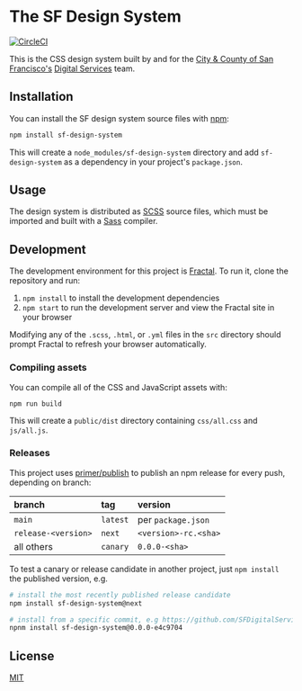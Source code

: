 # The SF Design System

[![CircleCI](https://circleci.com/gh/SFDigitalServices/sf-design-system/tree/master.svg?style=shield)](https://circleci.com/gh/SFDigitalServices/sf-design-system/tree/master)

This is the CSS design system built by and for the [City & County of San Francisco's][sfgov] [Digital Services] team.

## Installation

You can install the SF design system source files with [npm]:

```sh
npm install sf-design-system
```

This will create a `node_modules/sf-design-system` directory and add `sf-design-system` as a dependency in your project's `package.json`.

## Usage

The design system is distributed as [SCSS] source files, which must be imported and built with a [Sass] compiler.

## Development

The development environment for this project is [Fractal](https://fractal.build/). To run it, clone the repository and run:

1. `npm install` to install the development dependencies
2. `npm start` to run the development server and view the Fractal site in your browser

Modifying any of the `.scss`, `.html`, or `.yml` files in the `src` directory should prompt Fractal to refresh your browser automatically.

### Compiling assets

You can compile all of the CSS and JavaScript assets with:

```
npm run build
```

This will create a `public/dist` directory containing `css/all.css` and `js/all.js`.

### Releases

This project uses [primer/publish] to publish an npm release for every push, depending on branch:

| branch | tag | version |
| :----- | :-- | :------ |
| `main` | `latest` | per `package.json` |
| `release-<version>` | `next` | `<version>-rc.<sha>` |
| all others | `canary` | `0.0.0-<sha>` |

To test a canary or release candidate in another project, just `npm install` the published version, e.g.

```sh
# install the most recently published release candidate
npm install sf-design-system@next

# install from a specific commit, e.g https://github.com/SFDigitalServices/sf-design-system/commit/e4c9704
npnm install sf-design-system@0.0.0-e4c9704
```

## License
[MIT](./LICENSE)

[sfgov]: https://sf.gov/
[digital services]: https://digitalservices.sfgov.org/
[sass]: https://sass-lang.com/
[scss]: https://sass-lang.com/documentation/syntax#scss
[npm]: https://docs.npmjs.com/about-npm/
[primer/publish]: https://github.com/primer/publish#readme
